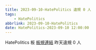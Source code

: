 ```yaml
---
title: 2023-09-10-HatePolitics 違規 0 人
tags:
    - HatePolitics
abbrlink: 2023-09-10-HatePolitics
date: HatePolitics-2023-09-10 12:00:00
---
```

HatePolitics 板 [板規連結](https://www.ptt.cc/bbs/HatePolitics/M.1617115262.A.D60.html)
昨天違規 0 人
